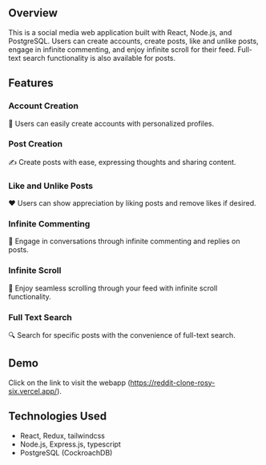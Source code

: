 ## Overview

This is a social media web application built with React, Node.js, and PostgreSQL. Users can create accounts, create posts, like and unlike posts, engage in infinite commenting, and enjoy infinite scroll for their feed. Full-text search functionality is also available for posts.

## Features

### Account Creation

👤 Users can easily create accounts with personalized profiles.

### Post Creation

✍️ Create posts with ease, expressing thoughts and sharing content.

### Like and Unlike Posts

❤️ Users can show appreciation by liking posts and remove likes if desired.

### Infinite Commenting

💬 Engage in conversations through infinite commenting and replies on posts.

### Infinite Scroll

🔄 Enjoy seamless scrolling through your feed with infinite scroll functionality.

### Full Text Search

🔍 Search for specific posts with the convenience of full-text search.

## Demo

Click on the link to visit the webapp (https://reddit-clone-rosy-six.vercel.app/).

## Technologies Used

- React, Redux, tailwindcss
- Node.js, Express.js, typescript
- PostgreSQL (CockroachDB)
